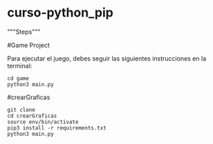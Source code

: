 # curso-python_pip

"""Steps"""

#Game Project

Para ejecutar el juego, debes seguir las siguientes instrucciones en la terminal:

```#sh
cd game
python3 main.py
```
#crearGraficas

```#sh
git clone
cd crearGraficas
source env/bin/activate
pip3 install -r requirements.txt
python3 main.py
```